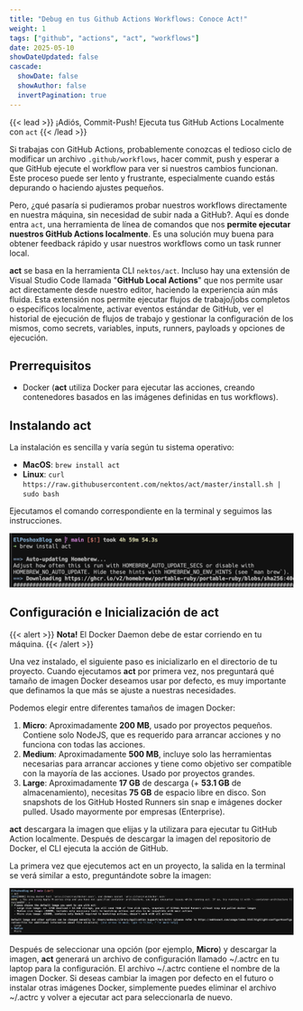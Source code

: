```yaml
---
title: "Debug en tus Github Actions Workflows: Conoce Act!"
weight: 1
tags: ["github", "actions", "act", "workflows"]
date: 2025-05-10
showDateUpdated: false
cascade:
  showDate: false
  showAuthor: false
  invertPagination: true
---
```


{{< lead >}}
¡Adiós, Commit-Push! Ejecuta tus GitHub Actions Localmente con `act`
{{< /lead >}}

Si trabajas con GitHub Actions, probablemente conozcas el tedioso ciclo de modificar un archivo `.github/workflows`, hacer commit, push y esperar a que GitHub ejecute el workflow para ver si nuestros cambios funcionan. Este proceso puede ser lento y frustrante, especialmente cuando estás depurando o haciendo ajustes pequeños.

Pero, ¿qué pasaría si pudieramos probar nuestros workflows directamente en nuestra máquina, sin necesidad de subir nada a GitHub?. Aquí es donde entra `act`, una herramienta de línea de comandos que nos **permite ejecutar nuestros GitHub Actions localmente**. Es una solución muy buena para obtener feedback rápido y usar nuestros workflows como un task runner local.

**act** se basa en la herramienta CLI `nektos/act`. Incluso hay una extensión de Visual Studio Code llamada "**GitHub Local Actions**" que nos permite usar act directamente desde nuestro editor, haciendo la experiencia aún más fluida. Esta extensión nos permite ejecutar flujos de trabajo/jobs completos o específicos localmente, activar eventos estándar de GitHub, ver el historial de ejecución de flujos de trabajo y gestionar la configuración de los mismos, como secrets, variables, inputs, runners, payloads y opciones de ejecución.

## Prerrequisitos
- Docker (**act** utiliza Docker para ejecutar las acciones, creando contenedores basados en las imágenes definidas en tus workflows).

## Instalando act
La instalación es sencilla y varía según tu sistema operativo:
- **MacOS**: `brew install act`
- **Linux**: `curl https://raw.githubusercontent.com/nektos/act/master/install.sh | sudo bash`

Ejecutamos el comando correspondiente en la terminal y seguimos las instrucciones. 

![act install](act-install.png "Instalando Act")


## Configuración e Inicialización de act
{{< alert >}}
**Nota!** El Docker Daemon debe de estar corriendo en tu máquina.
{{< /alert >}}

Una vez instalado, el siguiente paso es inicializarlo en el directorio de tu proyecto. Cuando ejecutamos **act** por primera vez, nos preguntará qué tamaño de imagen Docker deseamos usar por defecto, es muy importante que definamos la que más se ajuste a nuestras necesidades.

Podemos elegir entre diferentes tamaños de imagen Docker:
1. **Micro**: Aproximadamente **200 MB**, usado por proyectos pequeños. Contiene solo NodeJS, que es requerido para arrancar acciones y no funciona con todas las acciones.
2. **Medium**: Aproximadamente **500 MB**, incluye solo las herramientas necesarias para arrancar acciones y tiene como objetivo ser compatible con la mayoría de las acciones. Usado por proyectos grandes.
3. **Large**: Aproximadamente **17 GB** de descarga (+ **53.1 GB** de almacenamiento), necesitas **75 GB** de espacio libre en disco. Son snapshots de los GitHub Hosted Runners sin snap e imágenes docker pulled. Usado mayormente por empresas (Enterprise).

**act** descargara la imagen que elijas y la utilizara para ejecutar tu GitHub Action localmente. Después de descargar la imagen del repositorio de Docker, el CLI ejecuta la acción de GitHub.

La primera vez que ejecutemos act en un proyecto, la salida en la terminal se verá similar a esto, preguntándote sobre la imagen:

![act first run](act-first-run.png "Primera interacción con Act")

Después de seleccionar una opción (por ejemplo, **Micro**) y descargar la imagen, **act** generará un archivo de configuración llamado ~/.actrc en tu laptop para la configuración. El archivo ~/.actrc contiene el nombre de la imagen Docker. Si deseas cambiar la imagen por defecto en el futuro o instalar otras imágenes Docker, simplemente puedes eliminar el archivo ~/.actrc y volver a ejecutar act para seleccionarla de nuevo.